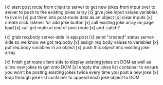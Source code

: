 [x] start post route from client to server to get new jokes from input over to server to push to the existing jokes array
    [x] give joke input values variables to live in
    [x] put them into post-route data as an object
    [x] clear inputs
[x] create click listener for add joke button
[x] call existing joke array on page load
[x] call get route at end of post route
[x] add .catch?

[x] grab req.body server-side in app.post
    [x] send "created" status server-side so we know we got req.body
[x] assign req.body values to variables
[x] put req.body variables in an object
[x] push this object into existing joke array

[x] finish get route client side to display existing jokes on DOM as well as allow new jokes to get onto DOM
[x] empty the jokes list container to ensure you won't be posting existing jokes twice every time you post a new joke
[x] loop through joke list container to append each joke object to DOM